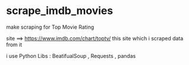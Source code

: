 # scrape_imdb_movies
make scraping for Top Movie Rating

site ==> https://www.imdb.com/chart/toptv/
this site which i scraped data from it

i use Python
Libs : BeatifualSoup , Requests , pandas
